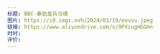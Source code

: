 ```yaml
---
标题: BBC-秦始皇兵马俑
图片: https://i0.imgs.ovh/2024/03/19/eovvu.jpeg
链接: https://www.aliyundrive.com/s/9PXiugHGGHn
时时: 
评价:
---
```


